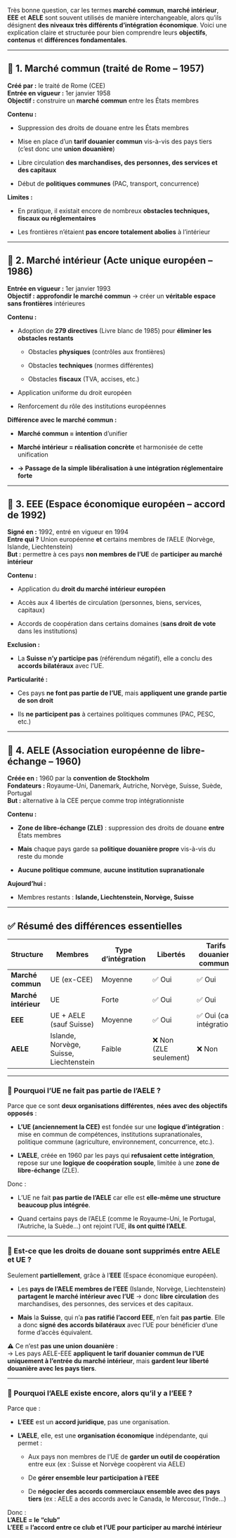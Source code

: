 Très bonne question, car les termes **marché commun**, **marché intérieur**, **EEE** et **AELE** sont souvent utilisés de manière interchangeable, alors qu’ils désignent **des niveaux très différents d’intégration économique**. Voici une explication claire et structurée pour bien comprendre leurs **objectifs**, **contenus** et **différences fondamentales**.

---

## 🔹 1. **Marché commun (traité de Rome – 1957)**

**Créé par :** le traité de Rome (CEE)  
**Entrée en vigueur :** 1er janvier 1958  
**Objectif :** construire un **marché commun** entre les États membres

**Contenu :**

- Suppression des droits de douane entre les États membres
    
- Mise en place d’un **tarif douanier commun** vis-à-vis des pays tiers (c’est donc une **union douanière**)
    
- Libre circulation **des marchandises, des personnes, des services et des capitaux**
    
- Début de **politiques communes** (PAC, transport, concurrence)
    

**Limites :**

- En pratique, il existait encore de nombreux **obstacles techniques, fiscaux ou réglementaires**
    
- Les frontières n’étaient **pas encore totalement abolies** à l’intérieur
    

---

## 🔹 2. **Marché intérieur (Acte unique européen – 1986)**

**Entrée en vigueur :** 1er janvier 1993  
**Objectif :** **approfondir le marché commun** → créer un **véritable espace sans frontières** intérieures

**Contenu :**

- Adoption de **279 directives** (Livre blanc de 1985) pour **éliminer les obstacles restants**
    
    - Obstacles **physiques** (contrôles aux frontières)
        
    - Obstacles **techniques** (normes différentes)
        
    - Obstacles **fiscaux** (TVA, accises, etc.)
        
- Application uniforme du droit européen
    
- Renforcement du rôle des institutions européennes
    

**Différence avec le marché commun :**

- **Marché commun = intention** d’unifier
    
- **Marché intérieur = réalisation concrète** et harmonisée de cette unification
    
- **→ Passage de la simple libéralisation à une intégration réglementaire forte**
    

---

## 🔹 3. **EEE (Espace économique européen – accord de 1992)**

**Signé en :** 1992, entré en vigueur en 1994  
**Entre qui ?** Union européenne **et** certains membres de l’AELE (Norvège, Islande, Liechtenstein)  
**But :** permettre à ces pays **non membres de l’UE** de **participer au marché intérieur**

**Contenu :**

- Application du **droit du marché intérieur européen**
    
- Accès aux 4 libertés de circulation (personnes, biens, services, capitaux)
    
- Accords de coopération dans certains domaines (**sans droit de vote** dans les institutions)
    

**Exclusion :**

- La **Suisse n’y participe pas** (référendum négatif), elle a conclu des **accords bilatéraux** avec l’UE.
    

**Particularité :**

- Ces pays **ne font pas partie de l’UE**, mais **appliquent une grande partie de son droit**
    
- Ils **ne participent pas** à certaines politiques communes (PAC, PESC, etc.)
    

---

## 🔹 4. **AELE (Association européenne de libre-échange – 1960)**

**Créée en :** 1960 par la **convention de Stockholm**  
**Fondateurs :** Royaume-Uni, Danemark, Autriche, Norvège, Suisse, Suède, Portugal  
**But :** alternative à la CEE perçue comme trop intégrationniste

**Contenu :**

- **Zone de libre-échange (ZLE)** : suppression des droits de douane **entre** États membres
    
- **Mais** chaque pays garde sa **politique douanière propre** vis-à-vis du reste du monde
    
- **Aucune politique commune**, **aucune institution supranationale**
    

**Aujourd’hui :**

- Membres restants : **Islande, Liechtenstein, Norvège, Suisse**
    

---

## ✅ Résumé des différences essentielles

|Structure|Membres|Type d’intégration|Libertés|Tarifs douaniers communs|Harmonisation des règles|Institutions de l’UE ?|
|---|---|---|---|---|---|---|
|**Marché commun**|UE (ex-CEE)|Moyenne|✅ Oui|✅ Oui|Partielle|✅ Oui|
|**Marché intérieur**|UE|Forte|✅ Oui|✅ Oui|✅ Oui|✅ Oui|
|**EEE**|UE + AELE (sauf Suisse)|Moyenne|✅ Oui|✅ Oui (car intégration)|✅ Oui (partielle)|❌ Non (pas de vote)|
|**AELE**|Islande, Norvège, Suisse, Liechtenstein|Faible|❌ Non (ZLE seulement)|❌ Non|❌ Non|❌ Non|

---

### 🔸 Pourquoi **l’UE ne fait pas partie de l’AELE** ?

Parce que ce sont **deux organisations différentes**, **nées avec des objectifs opposés** :

- **L’UE (anciennement la CEE)** est fondée sur une **logique d’intégration** : mise en commun de compétences, institutions supranationales, politique commune (agriculture, environnement, concurrence, etc.).
    
- **L’AELE**, créée en 1960 par les pays qui **refusaient cette intégration**, repose sur une **logique de coopération souple**, limitée à une **zone de libre-échange** (ZLE).
    

Donc :

- L’UE ne fait **pas partie de l’AELE** car elle est **elle-même une structure beaucoup plus intégrée**.
    
- Quand certains pays de l’AELE (comme le Royaume-Uni, le Portugal, l’Autriche, la Suède…) ont rejoint l’UE, **ils ont quitté l’AELE**.
    

---

### 🔸 Est-ce que les **droits de douane sont supprimés entre AELE et UE** ?

Seulement **partiellement**, grâce à l’**EEE** (Espace économique européen).

- Les **pays de l’AELE membres de l’EEE** (Islande, Norvège, Liechtenstein) **partagent le marché intérieur avec l’UE** → donc **libre circulation** des marchandises, des personnes, des services et des capitaux.
    
- **Mais** la **Suisse**, qui n’a **pas ratifié l’accord EEE**, n’en fait **pas partie**. Elle a donc **signé des accords bilatéraux** avec l’UE pour bénéficier d’une forme d’accès équivalent.
    

⚠️ Ce n’est **pas une union douanière** :  
→ Les pays AELE-EEE **appliquent le tarif douanier commun de l’UE uniquement à l’entrée du marché intérieur**, mais **gardent leur liberté douanière avec les pays tiers**.

---

### 🔸 Pourquoi **l’AELE existe encore**, alors qu’il y a l’EEE ?

Parce que :

- **L’EEE** est un **accord juridique**, pas une organisation.
    
- **L’AELE**, elle, est une **organisation économique** indépendante, qui permet :
    
    - Aux pays non membres de l’UE de **garder un outil de coopération** entre eux (ex : Suisse et Norvège coopèrent via AELE)
        
    - De **gérer ensemble leur participation à l’EEE**
        
    - De **négocier des accords commerciaux ensemble avec des pays tiers** (ex : AELE a des accords avec le Canada, le Mercosur, l’Inde...)
        

Donc :  
**L’AELE = le “club”**  
**L’EEE = l’accord entre ce club et l’UE pour participer au marché intérieur**
